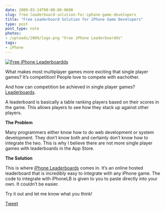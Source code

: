 ```yaml
---
date: 2009-03-24T00:00:00-0600
slug: free-leaderboard-solution-for-iphone-game-developers
title: "Free Leaderboard Solution for iPhone Game Developers"
type: post
post_type: note
photos:
- /uploads/2009/logo.png "Free iPhone Leaderboardds"
tags:
- iPhone
---
```


[![](/uploads/2009/logo.png "Free iPhone Leaderboardds")](http://iphonelb.com)



What makes most multiplayer games more exciting that single player games? It’s competition! People love to compete with eachother.


And how can competition be achieved in single player games? [Leaderboards](http://iphonelb.com).


A leaderboard is basically a table ranking players based on their scores in the game. This allows players to see how they stack up against other players.


**The Problem**


Many programmers either know how to do web development or system development. They don’t know both and certainly don’t know how to integrate the two. This is why I believe there are not more single player games with leaderboards in the App Store.


**The Solution** 


This is where [iPhone Leaderboards](http://iphonelb.com) comes in. It’s an online hosted leaderboard that is incredibly easy to integrate with any iPhone game. The code to integrate with iPhoneLB is given to you to paste directly into your own. It couldn’t be easier.


Try it out and let me know what you think!



[Tweet](http://twitter.com/share)


